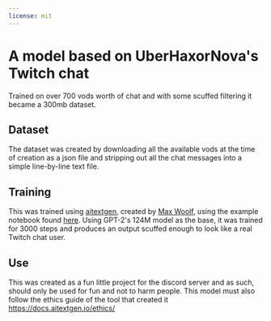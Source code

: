 ```yaml
---
license: mit
---
```


# A model based on UberHaxorNova's Twitch chat  

Trained on over 700 vods worth of chat and with some scuffed filtering it became a 300mb dataset.  

## Dataset

The dataset was created by downloading all the available vods at the time of creation as a json file and stripping out all the chat messages into a simple line-by-line text file.

## Training

This was trained using [aitextgen](https://github.com/minimaxir/aitextgen), created by [Max Woolf](https://github.com/minimaxir), using the example notebook found [here](https://colab.research.google.com/drive/15qBZx5y9rdaQSyWpsreMDnTiZ5IlN0zD?usp=sharing). Using GPT-2's 124M model as the base, it was trained for 3000 steps and produces an output scuffed enough to look like a real Twitch chat user.

## Use

This was created as a fun little project for the discord server and as such, should only be used for fun and not to harm people. This model must also follow the ethics guide of the tool that created it https://docs.aitextgen.io/ethics/
